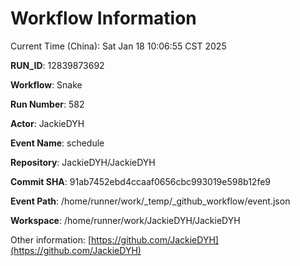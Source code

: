 # Workflow Information

Current Time (China): Sat Jan 18 10:06:55 CST 2025  

**RUN_ID**: 12839873692  

**Workflow**: Snake  

**Run Number**: 582  

**Actor**: JackieDYH  

**Event Name**: schedule  

**Repository**: JackieDYH/JackieDYH  

**Commit SHA**: 91ab7452ebd4ccaaf0656cbc993019e598b12fe9  

**Event Path**: /home/runner/work/_temp/_github_workflow/event.json  

**Workspace**: /home/runner/work/JackieDYH/JackieDYH  

Other information: [https://github.com/JackieDYH](https://github.com/JackieDYH)
